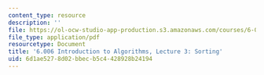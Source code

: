 ```yaml
---
content_type: resource
description: ''
file: https://ol-ocw-studio-app-production.s3.amazonaws.com/courses/6-006-introduction-to-algorithms-spring-2020/6d1ae5278d02bbecb5c4428928b24194_MIT6_006S20_lec3.pdf
file_type: application/pdf
resourcetype: Document
title: '6.006 Introduction to Algorithms, Lecture 3: Sorting'
uid: 6d1ae527-8d02-bbec-b5c4-428928b24194
---
```

